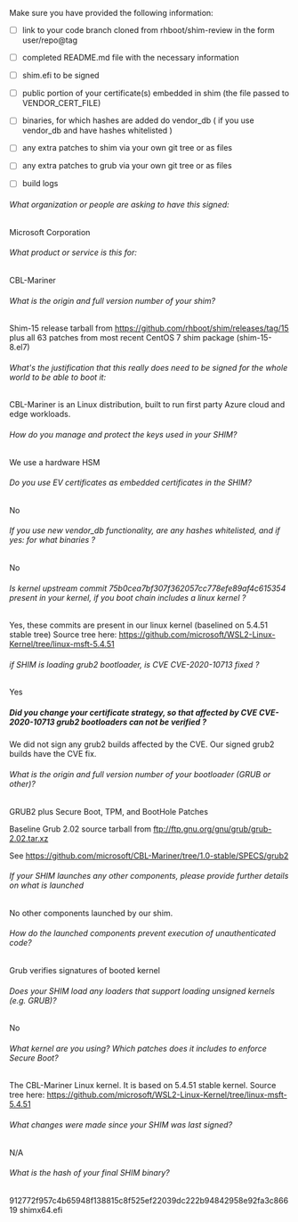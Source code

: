 Make sure you have provided the following information:

 - [ ] link to your code branch cloned from rhboot/shim-review in the form user/repo@tag
 - [ ] completed README.md file with the necessary information
 - [ ] shim.efi to be signed
 - [ ] public portion of your certificate(s) embedded in shim (the file passed to VENDOR_CERT_FILE)
 - [ ] binaries, for which hashes are added do vendor_db ( if you use vendor_db and have hashes whitelisted )
 - [ ] any extra patches to shim via your own git tree or as files
 - [ ] any extra patches to grub via your own git tree or as files
 - [ ] build logs


###### What organization or people are asking to have this signed:
Microsoft Corporation

###### What product or service is this for:
CBL-Mariner

###### What is the origin and full version number of your shim?
Shim-15 release tarball from https://github.com/rhboot/shim/releases/tag/15 plus
all 63 patches from most recent CentOS 7 shim package (shim-15-8.el7)

###### What's the justification that this really does need to be signed for the whole world to be able to boot it:
CBL-Mariner is an Linux distribution, built to run first party Azure cloud and edge workloads.

###### How do you manage and protect the keys used in your SHIM?
We use a hardware HSM

###### Do you use EV certificates as embedded certificates in the SHIM?
No

###### If you use new vendor_db functionality, are any hashes whitelisted, and if yes: for what binaries ?
No

###### Is kernel upstream commit 75b0cea7bf307f362057cc778efe89af4c615354 present in your kernel, if you boot chain includes a linux kernel ?
Yes, these commits are present in our linux kernel (baselined on 5.4.51 stable tree)
Source tree here: https://github.com/microsoft/WSL2-Linux-Kernel/tree/linux-msft-5.4.51

###### if SHIM is loading grub2 bootloader, is CVE CVE-2020-10713 fixed ?
Yes

##### Did you change your certificate strategy, so that affected by CVE CVE-2020-10713 grub2 bootloaders can not be verified ?
We did not sign any grub2 builds affected by the CVE. Our signed grub2 builds have the CVE fix.

###### What is the origin and full version number of your bootloader (GRUB or other)?
GRUB2 plus Secure Boot, TPM, and BootHole Patches

Baseline Grub 2.02 source tarball from ftp://ftp.gnu.org/gnu/grub/grub-2.02.tar.xz

See https://github.com/microsoft/CBL-Mariner/tree/1.0-stable/SPECS/grub2

###### If your SHIM launches any other components, please provide further details on what is launched
No other components launched by our shim.

###### How do the launched components prevent execution of unauthenticated code?
Grub verifies signatures of booted kernel

###### Does your SHIM load any loaders that support loading unsigned kernels (e.g. GRUB)?
No

###### What kernel are you using? Which patches does it includes to enforce Secure Boot?
The CBL-Mariner Linux kernel. It is based on 5.4.51 stable kernel.
Source tree here: https://github.com/microsoft/WSL2-Linux-Kernel/tree/linux-msft-5.4.51

###### What changes were made since your SHIM was last signed?
N/A

###### What is the hash of your final SHIM binary?
912772f957c4b65948f138815c8f525ef22039dc222b94842958e92fa3c86619  shimx64.efi
